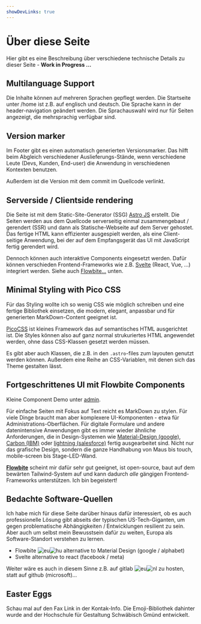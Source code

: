 ```yaml
---
showDevLinks: true
---
```


# Über diese Seite

Hier gibt es eine Beschreibung über verschiedene technische Details zu dieser Seite - **Work in Progress …**

## Multilanguage Support

Die Inhalte können auf mehreren Sprachen gepflegt werden. Die Startseite unter /home ist z.B. auf englisch und deutsch. Die Sprache kann in der header-navigation geändert werden. Die Sprachauswahl wird nur für Seiten angezeigt, die mehrsprachig verfügbar sind.

## Version marker

Im Footer gibt es einen automatisch generierten Versionsmarker. Das hilft beim Abgleich verschiedener Auslieferungs-Stände, wenn verschiedene Leute (Devs, Kunden, End-user) die Anwendung in verschiedenen Kontexten benutzen.

Außerdem ist die Version mit dem commit im Quellcode verlinkt.

## Serverside / Clientside rendering

Die Seite ist mit dem Static-Site-Generator (SSG) [Astro JS](https://astro.build/) erstellt. Die Seiten werden aus dem Quellcode serverseitig einmal zusammengebaut / gerendert (SSR) und dann als Statische-Webseite auf dem Server gehostet. Das fertige HTML kann effizienter ausgespielt werden, als eine Client-seitige Anwendung, bei der auf dem Empfangsgerät das UI mit JavaScript fertig gerendert wird.

Dennoch können auch interaktive Components eingesetzt werden. Dafür können verschieden Frontend-Frameworks wie z.B. [Svelte](https://svelte.dev) (React, Vue, ...) integriert werden. Siehe auch [Flowbite…](#advanced-ui-with-flowbite-components) unten.

## Minimal Styling with Pico CSS

Für das Styling wollte ich so wenig CSS wie möglich schreiben und eine fertige Bibliothek einsetzen, die modern, elegant, anpassbar und für generierten MarkDown-Content geeignet ist.

[PicoCSS](https://picocss.com/) ist kleines Framework das auf semantisches HTML ausgerichtet ist. Die Styles können also auf ganz normal strukuriertes HTML angewendet werden, ohne dass CSS-Klassen gesetzt werden müssen. 

Es gibt aber auch Klassen, die z.B. in den `.astro`-files zum layouten genutzt werden können. Außerdem eine Reihe an CSS-Variablen, mit denen sich das Theme gestalten lässt.

## Fortgeschrittenes UI mit Flowbite Components

Kleine Component Demo unter [admin](/admin).

Für einfache Seiten mit Fokus auf Text reicht es MarkDown zu stylen. Für viele Dinge braucht man aber komplexere UI-Komponenten - etwa für Administrations-Oberflächen. Für digitale Formulare und andere datenintensive Anwendungen gibt es immer wieder ähnliche Anforderungen, die in Design-Systemen wie [Material-Design (google)][material], [Carbon (IBM)][carbon] oder [lightning (salesforce)][lightning] fertig ausgearbeitet sind. Nicht nur das grafische Design, sondern die ganze Handhabung von Maus bis touch, mobile-screen bis Stage-LED-Wand.

[**Flowbite**][flowbite] scheint mir dafür sehr gut geeignet, ist open-source, baut auf dem bewärten Tailwind-System auf und kann dadurch _alle_ gängigen Frontend-Frameworks unterstützen. Ich bin begeistert! 

[material]: https://m3.material.io/
[carbon]: https://carbondesignsystem.com/
[lightning]: https://www.lightningdesignsystem.com/
[flowbite]: https://flowbite.com/

## Bedachte Software-Quellen

Ich habe mich für diese Seite darüber hinaus dafür interessiert, ob es auch professionelle Lösung gibt abseits der typischen US-Tech-Giganten, um gegen problematische Abhängigkeiten / Entwicklungen resilient zu sein. Aber auch um selbst mein Bewusstsein dafür zu weiten, Europa als Software-Standort verstehen zu lernen.

- Flowbite ![eu][e-eu]![hu][e-hu] alternative to Material Design (google / alphabet)
- Svelte alternative to react (facebook / meta)

Weiter wäre es auch in diesem Sinne z.B. auf gitlab ![eu][e-eu]![nl][e-nl] zu hosten, statt auf github (microsoft)...

## Easter Eggs

Schau mal auf den Fax Link in der Kontak-Info. Die Emoji-Bibliothek dahinter wurde and der Hochschule für Gestaltung Schwäbisch Gmünd entwickelt.

[e-eu]: /emoji/eu.svg
[e-hu]: /emoji/hu.svg
[e-nl]: /emoji/nl.svg